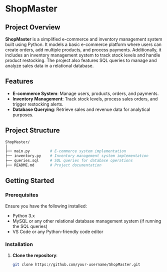 # ShopMaster

## Project Overview
**ShopMaster** is a simplified e-commerce and inventory management system built using Python. It models a basic e-commerce platform where users can create orders, add multiple products, and process payments. Additionally, it includes an inventory management system to track stock levels and handle product restocking. The project also features SQL queries to manage and analyze sales data in a relational database.

## Features
- **E-commerce System**: Manage users, products, orders, and payments.
- **Inventory Management**: Track stock levels, process sales orders, and trigger restocking alerts.
- **Database Querying**: Retrieve sales and revenue data for analytical purposes.

## Project Structure
 ```bash
ShopMaster/
│
├── main.py         # E-commerce system implementation
├── inventory.py    # Inventory management system implementation
├── queries.sql     # SQL queries for database operations
├── README.md       # Project documentation

```

## Getting Started

### Prerequisites
Ensure you have the following installed:
- Python 3.x
- MySQL or any other relational database management system (if running the SQL queries)
- VS Code or any Python-friendly code editor

### Installation
1. **Clone the repository**:
   ```bash
   git clone https://github.com/your-username/ShopMaster.git
